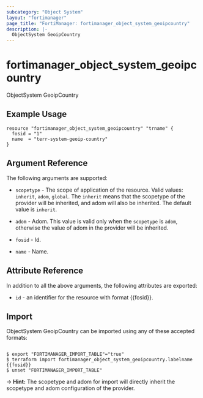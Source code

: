 ```yaml
---
subcategory: "Object System"
layout: "fortimanager"
page_title: "FortiManager: fortimanager_object_system_geoipcountry"
description: |-
  ObjectSystem GeoipCountry
---
```


# fortimanager_object_system_geoipcountry
ObjectSystem GeoipCountry

## Example Usage

```hcl
resource "fortimanager_object_system_geoipcountry" "trname" {
  fosid = "1"
  name  = "terr-system-geoip-country"
}
```

## Argument Reference


The following arguments are supported:

* `scopetype` - The scope of application of the resource. Valid values: `inherit`, `adom`, `global`. The `inherit` means that the scopetype of the provider will be inherited, and adom will also be inherited. The default value is `inherit`.
* `adom` - Adom. This value is valid only when the `scopetype` is `adom`, otherwise the value of adom in the provider will be inherited.

* `fosid` - Id.
* `name` - Name.


## Attribute Reference

In addition to all the above arguments, the following attributes are exported:
* `id` - an identifier for the resource with format {{fosid}}.

## Import

ObjectSystem GeoipCountry can be imported using any of these accepted formats:
```

$ export "FORTIMANAGER_IMPORT_TABLE"="true"
$ terraform import fortimanager_object_system_geoipcountry.labelname {{fosid}}
$ unset "FORTIMANAGER_IMPORT_TABLE"
```
-> **Hint:** The scopetype and adom for import will directly inherit the scopetype and adom configuration of the provider.
